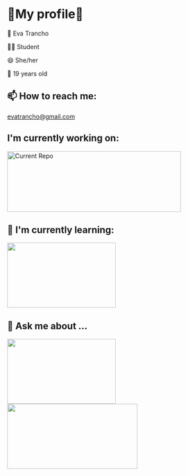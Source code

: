 <h1>👻My profile👻</h1>
<p>👩 Eva Trancho</p>
<p>👩‍🎓 Student</p>
<p>😄 She/her</p>
<p>🤠 19 years old</p>

<h2>📫 How to reach me: </h2>
<a href="mailto:evatrancho@gmail.com">evatrancho@gmail.com</a>

<h2>I'm currently working on: </h2>
 <a href="https://github.com/etrancho/Discover-Things">  
  <img src="https://github-readme-stats.vercel.app/api/pin/?username=etrancho&repo=Discover-Things&theme=dark" alt="Current Repo" width="400px" height="140px"/>
 </a>
 
<h2>🌱 I'm currently learning: </h2>
<img src="https://user-images.githubusercontent.com/77303061/178077667-73cc3d3f-f59b-4e91-8012-3c42b5dce1d5.png" width="250px" height="150px"/>

<h2>💬 Ask me about ...</h2>
 <div class="row">
  <img src="https://user-images.githubusercontent.com/77303061/178077667-73cc3d3f-f59b-4e91-8012-3c42b5dce1d5.png" width="250px" height="150px"/>
  <img src="https://user-images.githubusercontent.com/77303061/178077878-11e8ea90-b648-4d8d-9250-e31d1c1bfb55.png" width="300px" height="150px"/>
 </div>
 

